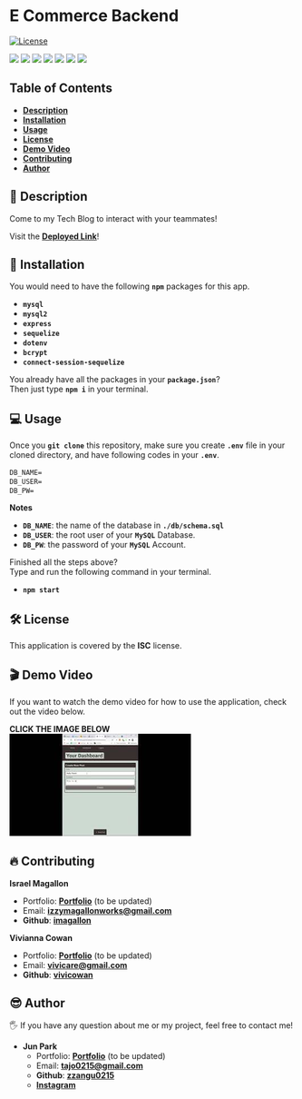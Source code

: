 # E Commerce Backend

[![License](https://img.shields.io/badge/License-ISC-blue.svg)](https://opensource.org/licenses/IPL-1.0)

<p>
    <img src="https://img.shields.io/badge/Javascript-yellow" />
    <img src="https://img.shields.io/badge/mySQL-blue"  />
    <img src="https://img.shields.io/badge/Heroku-purple" />
    <img src="https://img.shields.io/badge/-node.js-green" />
    <img src="https://img.shields.io/badge/-json-orange" />
    <img src="https://img.shields.io/badge/-express-red" />
    <img src="https://img.shields.io/badge/-sequelize-brown" />
</p>

## Table of Contents

- [**Description**](#-description)
- [**Installation**](#-installation)
- [**Usage**](#-usage)
- [**License**](#-license)
- [**Demo Video**](#-demo-video)
- [**Contributing**](#-contributing)
- [**Author**](#-author)

## 📑 Description

Come to my Tech Blog to interact with your teammates!

Visit the [**Deployed Link**](https://tech-blog-sjp.herokuapp.com/)!

## 💾 Installation

You would need to have the following **`npm`** packages for this app.

- **`mysql`**
- **`mysql2`**
- **`express`**
- **`sequelize`**
- **`dotenv`**
- **`bcrypt`**
- **`connect-session-sequelize`**

You already have all the packages in your **`package.json`**?  
Then just type **`npm i`** in your terminal.

## 💻 Usage

Once you **`git clone`** this repository, make sure you create **`.env`** file in your cloned directory, and have following codes in your **`.env`**.

```
DB_NAME=
DB_USER=
DB_PW=
```

**Notes**

- **`DB_NAME`**: the name of the database in **`./db/schema.sql`**
- **`DB_USER`**: the root user of your **`MySQL`** Database.
- **`DB_PW`**: the password of your **`MySQL`** Account.

Finished all the steps above?  
Type and run the following command in your terminal.

- **`npm start`**

## 🛠 License

This application is covered by the **ISC** license.

## 🎬 Demo Video

If you want to watch the demo video for how to use the application, check out the video below.

**CLICK THE IMAGE BELOW**  
[![Image Caption](images/thumbnail.jpg)](https://youtu.be/pOPo6p_6IyU)

## 🔥 Contributing

**Israel Magallon**

- Portfolio: [**Portfolio**](https://imagallon.github.io/portfolio1.1/) (to be updated)
- Email: **izzymagallonworks@gmail.com**
- **Github**: [**imagallon**](https://github.com/imagallon)

**Vivianna Cowan**

- Portfolio: [**Portfolio**](https://vivicowan.github.io/updated-portfolio/) (to be updated)
- Email: **vivicare@gmail.com**
- **Github**: [**vivicowan**](https://github.com/vivicowan)

## 😎 Author

🖐 If you have any question about me or my project, feel free to contact me!

- **Jun Park**
  - Portfolio: [**Portfolio**](https://zzangu0215.github.io/portfolio/) (to be updated)
  - Email: **tajo0215@gmail.com**
  - **Github**: [**zzangu0215**](https://github.com/zzangu0215)
  - [**Instagram**](https://www.instagram.com/o0ojunny/)
